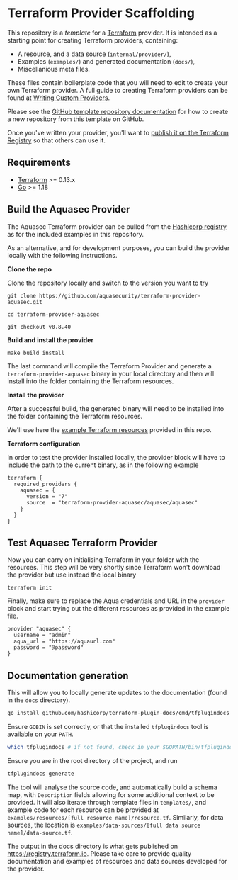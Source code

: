 # Terraform Provider Scaffolding

This repository is a *template* for a [Terraform](https://www.terraform.io) provider. It is intended as a starting point for creating Terraform providers, containing:

 - A resource, and a data source (`internal/provider/`),
 - Examples (`examples/`) and generated documentation (`docs/`),
 - Miscellanious meta files.

These files contain boilerplate code that you will need to edit to create your own Terraform provider. A full guide to creating Terraform providers can be found at [Writing Custom Providers](https://www.terraform.io/docs/extend/writing-custom-providers.html).

Please see the [GitHub template repository documentation](https://help.github.com/en/github/creating-cloning-and-archiving-repositories/creating-a-repository-from-a-template) for how to create a new repository from this template on GitHub.

Once you've written your provider, you'll want to [publish it on the Terraform Registry](https://www.terraform.io/docs/registry/providers/publishing.html) so that others can use it.


## Requirements

-	[Terraform](https://www.terraform.io/downloads.html) >= 0.13.x
-	[Go](https://golang.org/doc/install) >= 1.18

## Build the Aquasec Provider

The Aquasec Terraform provider can be pulled from the [Hashicorp registry](https://registry.terraform.io/providers/aquasecurity/aquasec/latest) as for the included examples in this repository.

As an alternative, and for development purposes, you can build the provider locally with the following instructions.

**Clone the repo**

Clone the repository locally and switch to the version you want to try
```
git clone https://github.com/aquasecurity/terraform-provider-aquasec.git

cd terraform-provider-aquasec

git checkout v0.8.40
```

**Build and install the provider**
```
make build install
```

The last command will compile the Terraform Provider and generate a `terraform-provider-aquasec` binary in your local directory and then will install into the folder containing the Terraform resources.

**Install the provider**

After a successful build, the generated binary will need to be installed into the folder containing the Terraform resources.

We'll use here the [example Terraform resources](examples/resources/main.tf) provided in this repo.

**Terraform configuration**

In order to test the provider installed locally, the provider block will have to include the path to the current binary, as in the following example
```
terraform {
  required_providers {
    aquasec = {
      version = "7"
      source  = "terraform-provider-aquasec/aquasec/aquasec"
    }
  }
}
```

## Test Aquasec Terraform Provider

Now you can carry on initialising Terraform in your folder with the resources.
This step will be very shortly since Terraform won't download the provider but use instead the local binary

```
terraform init
```

Finally, make sure to replace the Aqua credentials and URL in the `provider` block and start trying out the different resources as provided in the example file.

```
provider "aquasec" {
  username = "admin"
  aqua_url = "https://aquaurl.com"
  password = "@password"
}
```

## Documentation generation

This will allow you to locally generate updates to the documentation (found in the `docs` directory).
```sh
go install github.com/hashicorp/terraform-plugin-docs/cmd/tfplugindocs # check source url in tools/tools.go
```
Ensure `GOBIN` is set correctly, or that the installed `tfplugindocs` tool is available on your `PATH`.
```sh
which tfplugindocs # if not found, check in your $GOPATH/bin/tfplugindocs
```

Ensure you are in the root directory of the project, and run
```sh
tfplugindocs generate
```

The tool will analyse the source code, and automatically build a schema map, with `Description` fields allowing for
some additional context to be provided. It will also iterate through template files in `templates/`, and example code for
each resource can be provided at `examples/resources/[full resource name]/resource.tf`. Similarly, for data sources,
the location is `examples/data-sources/[full data source name]/data-source.tf`.

The output in the docs directory is what gets published on https://registry.terraform.io. Please take care to provide
quality documentation and examples of resources and data sources developed for the provider.